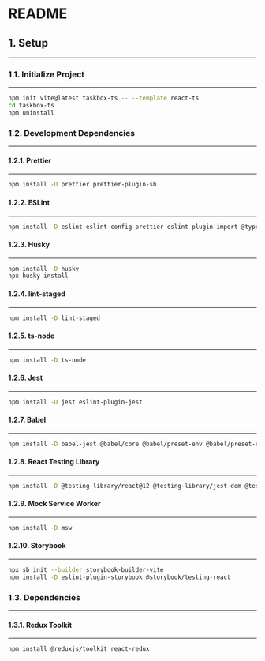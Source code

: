 # README

## 1. Setup

---

### 1.1. Initialize Project

---

```bash
npm init vite@latest taskbox-ts -- --template react-ts
cd taskbox-ts
npm uninstall
```

### 1.2. Development Dependencies

---

#### 1.2.1. Prettier

---

```bash
npm install -D prettier prettier-plugin-sh
```

#### 1.2.2. ESLint

---

```bash
npm install -D eslint eslint-config-prettier eslint-plugin-import @typescript-eslint/eslint-plugin eslint-plugin-react eslint-plugin-react-hooks eslint-import-resolver-webpack
```

#### 1.2.3. Husky

---

```bash
npm install -D husky
npx husky install
```

#### 1.2.4. lint-staged

---

```bash
npm install -D lint-staged
```

#### 1.2.5. ts-node

---

```bash
npm install -D ts-node
```

#### 1.2.6. Jest

---

```bash
npm install -D jest eslint-plugin-jest
```

#### 1.2.7. Babel

---

```bash
npm install -D babel-jest @babel/core @babel/preset-env @babel/preset-react @babel/preset-typescript
```

#### 1.2.8. React Testing Library

---

```bash
npm install -D @testing-library/react@12 @testing-library/jest-dom @testing-library/user-event eslint-plugin-jest-dom
```

#### 1.2.9. Mock Service Worker

---

```bash
npm install -D msw
```

#### 1.2.10. Storybook

---

```bash
npx sb init --builder storybook-builder-vite
npm install -D eslint-plugin-storybook @storybook/testing-react
```

### 1.3. Dependencies

---

#### 1.3.1. Redux Toolkit

---

```bash
npm install @reduxjs/toolkit react-redux
```
